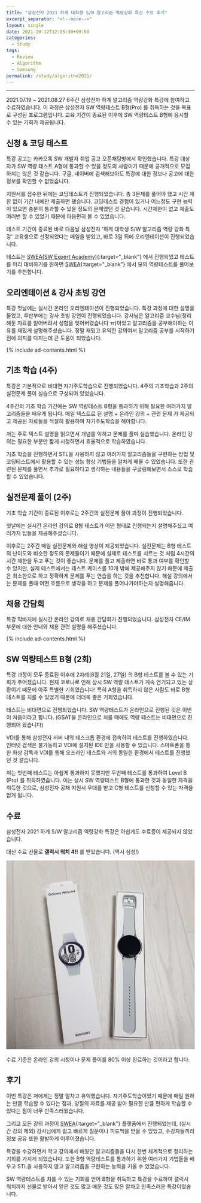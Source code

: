```yaml
---
title: "삼성전자 2021 하계 대학생 S/W 알고리즘 역량강화 특강 수료 후기"
excerpt_separator: "<!--more-->"
layout: single
date: 2021-10-12T12:05:30+09:00
categories:
  - Study
tags:
  - Review
  - Algorithm
  - Samsung
permalink: /study/algorithm2021/
---
```

---

2021.07.19 ~ 2021.08.27 6주간 삼성전자 하계 알고리즘 역량강화 특강에 참여하고 수료하였습니다. 이 과정은 삼성전자 SW 역량테스트 B형(Pro) 를 취득하는 것을 목표로 구성된 프로그램입니다. 교육 기간이 종료된 이후에 SW 역량테스트 B형에 응시할 수 있는 기회가 제공됩니다.

<!--more-->

## 신청 & 코딩 테스트
특강 공고는 카카오톡 SW 개발자 취업 공고 오픈채팅방에서 확인했습니다. 특강 대상자가 SW 역량 테스트 A형에 통과할 수 있을 정도의 사람이기 때문에 공개적으로 모집하지는 않은 것 같습니다. 구글, 네이버에 검색해보아도 특강에 대한 정보나 공고에 대한 정보를 확인할 수 없었습니다.

지원서를 접수한 뒤에는 코딩테스트가 진행되었습니다. 총 3문제를 풀어야 했고 시간 제한 없이 기간 내에만 제출하면 됐습니다. 코딩테스트 경험이 있거나 어느정도 구현 능력이 있으면 충분히 통과할 수 있을 정도의 문제였던 것 같습니다. 시간제한이 없고 제출도 여러번 할 수 있었기 때문에 마음편히 볼 수 있었습니다.

테스트 기간이 종료된 바로 다음날 삼성전자 '하계 대학생 S/W 알고리즘 역량 강화 특강' 교육생으로 선정되었다는 메일을 받았고, 바로 3일 뒤에 오리엔테이션이 진행되었습니다.

테스트는 [SWEA(SW Expert Academy)](https://swexpertacademy.com/){:target="_blank"} 에서 진행되었고 테스트를 미리 대비하기를 원하면 [SWEA](https://swexpertacademy.com/){:target="_blank"} 에서 모의 역량테스트를 풀어보기를 추천합니다.

## 오리엔테이션 & 강사 초빙 강연

특강 첫날에는 실시간 온라인 오리엔테이션이 진행되었습니다. 특강 과정에 대한 설명을 들었고, 후반부에는 강사 초빙 강연이 진행되었습니다. 강사님은 알고리즘 교수님(정리해둔 자료를 잃어버려서 성함을 잊어버렸습니다 ㅠ)이었고 알고리즘을 공부해야하는 이유를 재밌게 설명해주셨습니다. 정말 재밌고 유익한 강의여서 알고리즘 공부를 시작하기 전에 의지를 다지는데 큰 도움이 되었습니다.

{% include ad-contents.html %}

## 기초 학습 (4주)

특강은 기본적으로 비대면 자기주도학습으로 진행되었습니다. 4주의 기초학습과 2주의 실전문제 풀이 실습으로 구성되어 있었습니다.

4주간의 기초 학습 기간에는 SW 역량테스트 B형을 통과하기 위해 필요한 여러가지 알고리즘들을 배우게 됩니다. 매일 텍스트로 된 설명 + 온라인 강의 + 관련 문제 가 제공되고 제공된 자료들을 적절히 활용하여 자기주도학습을 해야합니다.

저는 주로 텍스트 설명을 읽으면서 개념를 익히고 문제를 플며 실습했습니다. 온라인 강의는 필요한 부분만 짧게 시청하면서 효율적으로 학습하였습니다.

기초 학습을 진행하면서 STL을 사용하지 않고 여러가지 알고리즘들을 구현하는 방법 및 코딩테스트에서 활용할 수 있는 성능 향상 기법들을 알차게 배울 수 있었습니다. 또한 관련된 문제를 풀면서 추가로 필요하다고 생각하는 내용들을 구글링해보면서 스스로 학습할 수 있었습니다.

## 실전문제 풀이 (2주)

기초 학습 기간이 종료된 이후로는 2주간의 실전문제 풀이 과정이 진행되었습니다.

첫날에는 실시간 온라인 강의로 B형 테스트가 어떤 형태로 진행되는지 설명해주셨고 여러가지 팁들을 제공해주셨습니다.

이후로는 2주간 매일 실전문제와 해설 영상이 제공되었습니다. 실전문제는 B형 테스트의 난이도와 비슷한 정도의 문제들이기 때문에 실제로 테스트를 치르는 것 처럼 4시간의 시간 제한을 두고 푸는 것이 좋습니다. 문제를 풀고 제출하면 바로 통과 여부를 확인할 수 있지만, 실제 테스트에서는 테스트 케이스를 10개 밖에 제공해주지 않기 때문에 제출은 최소한으로 하고 정확하게 문제를 푸는 연습을 하는 것을 추천합니다. 해설 강의에서는 문제를 풀때 어떤 흐름으로 생각을 하고 문제를 풀어나가야하는지 설명해줍니다.

## 채용 간담회

특강 막바지에 실시간 온라인 강의로 채용 간담회가 진행되었습니다. 삼성전자 CE/IM 부문에 대한 안내와 채용 관련 설명을 해주셨습니다.

{% include ad-contents.html %}

## SW 역량테스트 B형 (2회)

특강 과정이 모두 종료된 이후에 2차례(8월 21일, 27일) 의 B형 테스트를 볼 수 있는 기회가 주어졌습니다. 현재 코로나로 인해 상시 SW 역량 테스트가 계속 연기되고 있는 상황이기 때문에 아주 특별한 기회였습니다! 특히 A형을 취득하지 않은 사람도 바로 B형 테스트를 치를 수 있었기 때문에 더더욱 좋은 기회였습니다.

테스트는 비대면으로 진행되었습니다. SW 역량테스트가 온라인으로 진행된 것은 이번이 처음이라고 합니다. (GSAT을 온라인으로 치를 때에도 역량 테스트는 비대면으로 진행되어 왔습니다)

VDI를 통해 삼성전자 서버 내의 데스크톱 환경에 접속하여 테스트를 진행하였습니다. 인터넷 검색은 불가능하고 VDI에 설치된 IDE 만을 사용할 수 있습니다. 스마트폰을 통한 화상 감독과 VDI를 통해 오프라인 테스트와 거의 동일한 환경에서 테스트를 진행했던 것 같습니다.

저는 첫번째 테스트는 아쉽게 통과하지 못했지만 두번째 테스트를 통과하여 Level B (Pro) 를 취득하였습니다. 이는 상시 SW 역량테스트 B형에 통과한 것과 동일한 자격을 취득한 것으로, 삼성전자 공채 지원시 우대를 받고 C형 테스트를 신청할 수 있는 자격을 얻게 됩니다.

## 수료

삼성전자 2021 하계 S/W 알고리즘 역량강화 특강은 아쉽게도 수료증이 제공되지 않았습니다.

대신 수료 선물로 **갤럭시 워치 4!!** 를 받았습니다. (역시 삼성!)

![Galaxy Watch 4](/assets/post-images/study-algorithm2021/watch.jpg)

수료 기준은 온라인 강의 시청이나 문제 풀이를 80% 이상 완료하는 것이라고 합니다.

## 후기

이번 특강은 저에게는 정말 알차고 유익했습니다. 자기주도학습이었기 때문에 매일 원하는 만큼 학습할 수 있다는 점과, 양질의 자료를 제공 받아 필요한 만큼 편하게 학습할 수 있다는 점이 너무 만족스러웠습니다.

그리고 모든 강의 과정이 [SWEA](https://swexpertacademy.com/){:target="_blank"} 플랫폼에서 진행되었는데, (실시간 강의 제외) 강사님에게 쉽고 빠르게 질문이나 피드백을 받을 수 있었고, 수강자들끼리 정보 공유 또한 활발하게 이루어졌습니다.

특강을 수강하면서 학교 강의에서 배웠던 알고리즘들을 다시 한번 체계적으로 정리하는 기회를 가지게 되었습니다. 또한 B형 역량테스트를 통과하기 위한 여러가지 기법들을 배우고 STL을 사용하지 않고 알고리즘을 구현하는 능력을 키울 수 있었습니다.

SW 역량테스트를 치를 수 있는 기회를 얻어 B형을 취득하고 특강을 수료하여 갤럭시 워치까지 선물로 받아서 얻은 것도 많고 배운 것도 많은 알차고 만족스러운 특강이었습니다.
